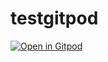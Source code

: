 # testgitpod

[![Open in Gitpod](https://gitpod.io/button/open-in-gitpod.svg)](https://gitpod.io/#https://github.com/bwengals/testgitpod)
